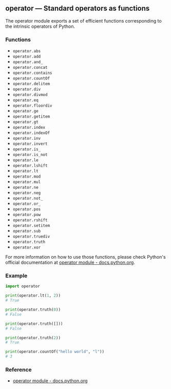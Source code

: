 ## operator — Standard operators as functions

The operator module exports a set of efficient functions corresponding to the intrinsic operators of Python.

### Functions

* `operator.abs`
* `operator.add`
* `operator.and_`
* `operator.concat`
* `operator.contains`
* `operator.countOf`
* `operator.delitem`
* `operator.div`
* `operator.divmod`
* `operator.eq`
* `operator.floordiv`
* `operator.ge`
* `operator.getitem`
* `operator.gt`
* `operator.index`
* `operator.indexOf`
* `operator.inv`
* `operator.invert`
* `operator.is_`
* `operator.is_not`
* `operator.le`
* `operator.lshift`
* `operator.lt`
* `operator.mod`
* `operator.mul`
* `operator.ne`
* `operator.neg`
* `operator.not_`
* `operator.or_`
* `operator.pos`
* `operator.pow`
* `operator.rshift`
* `operator.setitem`
* `operator.sub`
* `operator.truediv`
* `operator.truth`
* `operator.xor`

For more information on how to use those functions, please check Python's official documentation at [operator module - docs.python.org](https://docs.python.org/3/library/operator.html).

### Example

```python
import operator

print(operator.lt(1, 2))
# True

print(operator.truth(0))
# False

print(operator.truth([]))
# False

print(operator.truth(2))
# True

print(operator.countOf("hello world", "l"))
# 3
```

### Reference

* [operator module - docs.python.org](https://docs.python.org/3/library/operator.html)
